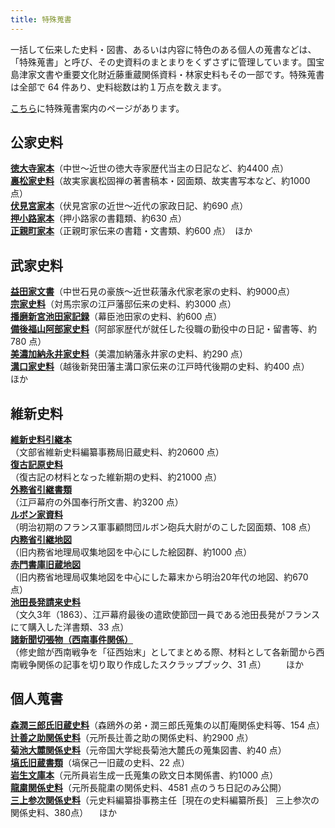 ```yaml
---
title: 特殊蒐書
---
```


一括して伝来した史料・図書、あるいは内容に特色のある個人の蒐書などは、「特殊蒐書」と呼び、その史資料のまとまりをくずさずに管理しています。国宝島津家文書や重要文化財近藤重蔵関係資料・林家史料もその一部です。特殊蒐書は全部で 64 件あり、史料総数は約１万点を数えます。

<a href="https://wwwap.hi.u-tokyo.ac.jp/ships_help/OSIDE/W01/shusho.html" target="_blank">こちら</a>に特殊蒐書案内のページがあります。

<h2 class="h03 mt2"><strong>公家史料</strong></h2>
<p class="mtx">
<a href="javascript:void(0)" onclick="window.open('https://wwwap.hi.u-tokyo.ac.jp/ships_help/OSIDE/W01/shushokaidai/T01.html', 'newwin','width=640,height=640')">
<strong>徳大寺家本</strong></a>（中世～近世の徳大寺家歴代当主の日記など、約4400 点）<br>
<a href="javascript:void(0)" onclick="window.open('https://wwwap.hi.u-tokyo.ac.jp/ships_help/OSIDE/W01/shushokaidai/T49.html', 'newwin','width=640,height=640')">
<strong>裏松家史料</strong></a>（故実家裏松固禅の著書稿本・図面類、故実書写本など、約1000 点）<br>
<a href="javascript:void(0)" onclick="window.open('https://wwwap.hi.u-tokyo.ac.jp/ships_help/OSIDE/W01/shushokaidai/T24.html', 'newwin','width=640,height=640')">
<strong>伏見宮家本</strong></a>（伏見宮家の近世～近代の家政日記、約690 点）<br>
<a href="javascript:void(0)" onclick="window.open('https://wwwap.hi.u-tokyo.ac.jp/ships_help/OSIDE/W01/shushokaidai/T19.html', 'newwin','width=640,height=640')">
<strong>押小路家本</strong></a>（押小路家の書籍類、約630 点）<br>
<a href="javascript:void(0)" onclick="window.open('https://wwwap.hi.u-tokyo.ac.jp/ships_help/OSIDE/W01/shushokaidai/T15.html', 'newwin','width=640,height=640')"><strong>正親町家本</strong></a>（正親町家伝来の書籍・文書類、約600 点）　ほか
</p>

<h2 class="h03 mt2"><strong>武家史料</strong></h2>
<p class="mtx">
<a href="javascript:void(0)" onclick="window.open('https://wwwap.hi.u-tokyo.ac.jp/ships_help/OSIDE/W01/shushokaidai/T21.html', 'newwin','width=640,height=640')">
<strong>益田家文書</strong></a>（中世石見の豪族～近世萩藩永代家老家の史料、約9000点）<br>
<a href="javascript:void(0)" onclick="window.open('https://wwwap.hi.u-tokyo.ac.jp/ships_help/OSIDE/W01/shushokaidai/T14.html',
 'newwin','width=640,height=640')"><strong>宗家史料</strong></a>（対馬宗家の江戸藩邸伝来の史料、約3000 点）<br>
<a href="javascript:void(0)" onclick="window.open('https://wwwap.hi.u-tokyo.ac.jp/ships_help/OSIDE/W01/shushokaidai/T47.html', 'newwin','width=640,height=640')">
<strong>播磨新宮池田家記録</strong></a>（幕臣池田家の史料、約600 点）<br>
<a href="javascript:void(0)" onclick="window.open('https://wwwap.hi.u-tokyo.ac.jp/ships_help/OSIDE/W01/shushokaidai/T50.html', 'newwin','width=640,height=640')">
<strong>備後福山阿部家史料</strong></a>（阿部家歴代が就任した役職の勤役中の日記・留書等、約780 点）<br>
<a href="javascript:void(0)" onclick="window.open('https://wwwap.hi.u-tokyo.ac.jp/ships_help/OSIDE/W01/shushokaidai/T46.html', 'newwin','width=640,height=640')">
<strong>美濃加納永井家史料</strong></a>（美濃加納藩永井家の史料、約290 点）<br>
<a href="javascript:void(0)" onclick="window.open('https://wwwap.hi.u-tokyo.ac.jp/ships_help/OSIDE/W01/shushokaidai/T37.html', 'newwin','width=640,height=640')">
<strong>溝口家史料</strong></a>（越後新発田藩主溝口家伝来の江戸時代後期の史料、約400 点）　　ほか
</p>

<v-img class="mb1" src="/assets/img/collection/collect_mizoguchi.jpeg" caption="大森演砲記付図（溝口家史料のうち）"></v-img>

<h2 class="h03 mt2"><strong>維新史料</strong></h2>

<v-img class="mb1" src="/assets/img/collection/collect_youkairo.jpeg" caption="3トン溶解炉（ルボン家関係資料のうち）"></v-img>

<p class="mtx">
<a href="javascript:void(0)" onclick="window.open('https://wwwap.hi.u-tokyo.ac.jp/ships_help/OSIDE/W01/shushokaidai/T16.html', 'newwin','width=640,height=640')">
<strong>維新史料引継本</strong></a><br>（文部省維新史料編纂事務局旧蔵史料、約20600 点）<br>
<a href="javascript:void(0)" onclick="window.open('https://wwwap.hi.u-tokyo.ac.jp/ships_help/OSIDE/W01/shushokaidai/T57.html', 'newwin','width=640,height=640')">
<strong>復古記原史料</strong></a><br>（復古記の材料となった維新期の史料、約21000 点）<br>
<a href="javascript:void(0)" onclick="window.open('https://wwwap.hi.u-tokyo.ac.jp/ships_help/OSIDE/W01/shushokaidai/T02.html', 'newwin','width=640,height=640')">
<strong>外務省引継書類</strong></a><br>（江戸幕府の外国奉行所文書、約3200 点）<br>
<a href="javascript:void(0)" onclick="window.open('https://wwwap.hi.u-tokyo.ac.jp/ships_help/OSIDE/W01/shushokaidai/T10.html', 'newwin','width=640,height=640')">
<strong>ルボン家資料</strong></a><br>（明治初期のフランス軍事顧問団ルボン砲兵大尉がのこした図面類、108 点）<br>
<a href="javascript:void(0)" onclick="window.open('https://wwwap.hi.u-tokyo.ac.jp/ships_help/OSIDE/W01/shushokaidai/T22.html', 'newwin','width=640,height=640')">
<strong>内務省引継地図</strong></a><br>（旧内務省地理局収集地図を中心にした絵図群、約1000 点）<br>
<a href="javascript:void(0)" onclick="window.open('https://wwwap.hi.u-tokyo.ac.jp/ships_help/OSIDE/W01/shushokaidai/T60.html','newwin','width=640,height=640')">
<strong>赤門書庫旧蔵地図</strong></a><br>（旧内務省地理局収集地図を中心にした幕末から明治20年代の地図、約670 点）<br>

<a href="javascript:void(0)" onclick="window.open('https://wwwap.hi.u-tokyo.ac.jp/ships_help/OSIDE/W01/shushokaidai/T66.html','newwin','width=640,height=640')">
<strong>池田長発請来史料</strong></a><br>（文久3年（1863）、江戸幕府最後の遣欧使節団一員である池田長発がフランスにて購入した洋書類、33 点）<br>
<a href="javascript:void(0)" onclick="window.open('https://wwwap.hi.u-tokyo.ac.jp/ships/w01/detail/commentary/book/00001143','newwin','width=640,height=640')">
<strong>諸新聞切張物（西南事件関係）</strong></a><br>（修史館が西南戦争を「征西始末」としてまとめる際、材料として各新聞から西南戦争関係の記事を切り取り作成したスクラップブック、31 点）
　　ほか</p>

<v-img class="mb1" src="/assets/img/collection/collect_fukkoki.jpeg" caption="復古記原史料（内国事務諸達留、慶応4 年正月27 日の条）"></v-img>


<h2 class="h03 mt2"><strong>個人蒐書</strong></h2>
<p class="mtx">
<a href="javascript:void(0)" onclick="window.open('https://wwwap.hi.u-tokyo.ac.jp/ships/w01/detail/commentary/book/00001086', 'newwin','width=640,height=640')">
<strong>森潤三郎氏旧蔵史料</strong></a>（森鴎外の弟・潤三郎氏蒐集の以酊庵関係史料等、154 点）<br>
<a href="javascript:void(0)" onclick="window.open('https://wwwap.hi.u-tokyo.ac.jp/ships_help/OSIDE/W01/shushokaidai/T08.html', 'newwin','width=640,height=640')">
<strong>辻善之助関係史料</strong></a>（元所長辻善之助の関係史料、約2900 点）<br>
<a href="javascript:void(0)" onclick="window.open('https://wwwap.hi.u-tokyo.ac.jp/ships_help/OSIDE/W01/shushokaidai/T48.html', 'newwin','width=640,height=640')">
<strong>菊池大麓関係史料</strong></a>（元帝国大学総長菊池大麓氏の蒐集図書、約40 点）<br>
<a href="javascript:void(0)" onclick="window.open('https://wwwap.hi.u-tokyo.ac.jp/ships_help/OSIDE/W01/shushokaidai/T28.html', 'newwin','width=640,height=640')">
<strong>塙氏旧蔵書類</strong></a>（塙保己一旧蔵の史料、22 点）<br>
<a href="javascript:void(0)" onclick="window.open('https://wwwap.hi.u-tokyo.ac.jp/ships_help/OSIDE/W01/shushokaidai/T41.html', 'newwin','width=640,height=640')">
<strong>岩生文庫本</strong></a>（元所員岩生成一氏蒐集の欧文日本関係書、約1000 点）<br>
<a href="javascript:void(0)" onclick="window.open('https://wwwap.hi.u-tokyo.ac.jp/ships_help/OSIDE/W01/shushokaidai/T33.html','newwin','width=640,height=640')">
<strong>龍粛関係史料</strong></a>（元所長龍粛の関係史料、4581 点のうち日記のみ公開）<br>
<a href="javascript:void(0)" onclick="window.open('https://wwwap.hi.u-tokyo.ac.jp/ships_help/OSIDE/W01/shushokaidai/T64.html','newwin','width=640,height=640')">
<strong>三上参次関係史料</strong></a>（元史料編纂掛事務主任［現在の史料編纂所長］
三上参次の関係史料、380点）
　ほか
</p>
